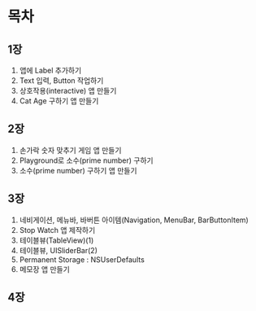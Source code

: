 목차
=======
##  1장
1. 앱에 Label 추가하기 
2. Text 입력, Button 작업하기 
3. 상호작용(interactive) 앱 만들기
4. Cat Age 구하기 앱 만들기  
 

## 2장
1. 손가락 숫자 맞추기 게임 앱 만들기
2. Playground로 소수(prime number) 구하기
3. 소수(prime number) 구하기 앱 만들기


## 3장
1. 네비게이션, 메뉴바, 바버튼 아이템(Navigation, MenuBar, BarButtonItem)
2. Stop Watch 앱 제작하기
3. 테이블뷰(TableView)(1) 
4. 테이블뷰, UISliderBar(2)
5. Permanent Storage : NSUserDefaults
6. 메모장 앱 만들기

## 4장